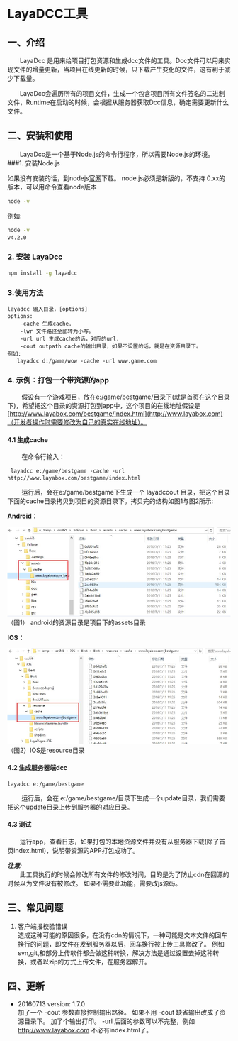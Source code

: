 # LayaDCC工具



## 一、介绍

　　LayaDcc 是用来给项目打包资源和生成dcc文件的工具。Dcc文件可以用来实现文件的增量更新，当项目在线更新的时候，只下载产生变化的文件，这有利于减少下载量。  

　　LayaDcc会遍历所有的项目文件，生成一个包含项目所有文件签名的二进制文件，Runtime在启动的时候，会根据从服务器获取Dcc信息，确定需要更新什么文件。
## **二、安装和使用**
　　LayaDcc是一个基于Node.js的命令行程序，所以需要Node.js的环境。
 ###1. 安装Node.js 

   如果没有安装的话，到nodejs[官网](https://nodejs.org/en/)下载。
   node.js必须是新版的，不支持 0.xx的版本，可以用命令查看node版本
```bash
node -v
```
例如:  
```bash
node -v
v4.2.0
```
### 2. 安装 LayaDcc
```bash
npm install -g layadcc
```
### 3.使用方法

```
layadcc 输入目录，[options]
options:
    -cache 生成cache.
    -lwr 文件路径全部转为小写。
    -url url 生成cache的话，对应的url.
    -cout outpath cache的输出目录，如果不设置的话，就是在资源目录下。
例如:
   layadcc d:/game/wow -cache -url www.game.com
```
### 4. 示例：打包一个带资源的app 

　　 假设有一个游戏项目，放在e:/game/bestgame/目录下(就是首页在这个目录下)，希望把这个目录的资源打包到app中，这个项目的在线地址假设是 [http://www.layabox.com/bestgame/index.html](http://www.layabox.com)（开发者操作时需要修改为自己的真实在线地址）。


#### 4.1  生成cache 

　　 在命令行输入：

```basic
 layadcc e:/game/bestgame -cache -url http://www.layabox.com/bestgame/index.html
```

　　 运行后，会在e:/game/bestgame下生成一个 layadccout 目录，把这个目录下面的cache目录拷贝到项目的资源目录下。拷贝完的结构如图1与图2所示:

 **Android：** 

![1](1.jpg) <br />
（图1） android的资源目录是项目下的assets目录

 **IOS：**

![2](2.jpg) <br />
（图2）IOS是resource目录

#### 4.2 生成服务器端dcc

```
layadcc e:/game/bestgame 
```

　　 运行后，会在 e:/game/bestgame/目录下生成一个update目录，我们需要把这个update目录上传到服务器的对应目录。

#### 4.3 测试

　　运行app，查看日志，如果打包的本地资源文件并没有从服务器下载(除了首页index.html)，说明带资源的APP打包成功了。

***注意:***  
　　此工具执行的时候会修改所有文件的修改时间，目的是为了防止cdn在回源的时候以为文件没有被修改。 如果不需要此功能，需要改js源码。



## 三、常见问题
1. 客户端报校验错误   
   造成这种可能的原因很多，在没有cdn的情况下，一种可能是文本文件的回车换行的问题，即文件在发到服务器以后，回车换行被上传工具修改了。
   例如svn,git,和部分上传软件都会做这种转换，解决方法是通过设置去掉这种转换，或者以zip的方式上传文件，在服务器解开。

## 四、更新
* 20160713 version: 1.7.0    
  加了一个 -cout 参数直接控制输出路径。
  如果不用 -cout 缺省输出改成了资源目录下。
  加了个输出打印。
  -url 后面的参数可以不完整，例如 http://www.layabox.com 不必有index.html了。
